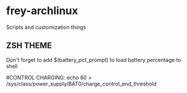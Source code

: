 # frey-archlinux
Scripts and customization things

## ZSH THEME
Don't forget to add \$(battery_pct_prompt) to load battery percentage to shell

#CONTROL CHARGING:
echo 60  > /sys/class/power_supply/BAT0/charge_control_end_threshold
